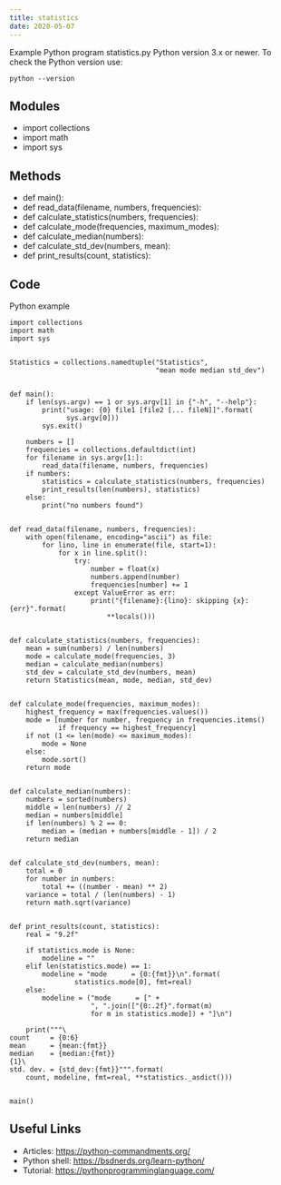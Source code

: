 ```yaml
---
title: statistics
date: 2020-05-07
---
```

Example Python program statistics.py
Python version 3.x or newer.
To check the Python version use:

    python --version

## Modules

* import collections
* import math
* import sys

## Methods

* def main():
* def read_data(filename, numbers, frequencies):
* def calculate_statistics(numbers, frequencies):
* def calculate_mode(frequencies, maximum_modes):
* def calculate_median(numbers):
* def calculate_std_dev(numbers, mean):
* def print_results(count, statistics):

## Code

Python example

    import collections
    import math
    import sys
    
    
    Statistics = collections.namedtuple("Statistics",
                                        "mean mode median std_dev")
    
    
    def main():
        if len(sys.argv) == 1 or sys.argv[1] in {"-h", "--help"}:
            print("usage: {0} file1 [file2 [... fileN]]".format(
                  sys.argv[0]))
            sys.exit()
    
        numbers = []
        frequencies = collections.defaultdict(int)
        for filename in sys.argv[1:]:
            read_data(filename, numbers, frequencies)
        if numbers:
            statistics = calculate_statistics(numbers, frequencies)
            print_results(len(numbers), statistics)
        else:
            print("no numbers found")
    
    
    def read_data(filename, numbers, frequencies):
        with open(filename, encoding="ascii") as file:
            for lino, line in enumerate(file, start=1):
                for x in line.split():
                    try:
                        number = float(x)
                        numbers.append(number)
                        frequencies[number] += 1
                    except ValueError as err:
                        print("{filename}:{lino}: skipping {x}: {err}".format(
                            **locals()))
    
    
    def calculate_statistics(numbers, frequencies):
        mean = sum(numbers) / len(numbers)
        mode = calculate_mode(frequencies, 3)
        median = calculate_median(numbers)
        std_dev = calculate_std_dev(numbers, mean)
        return Statistics(mean, mode, median, std_dev)
    
    
    def calculate_mode(frequencies, maximum_modes):
        highest_frequency = max(frequencies.values())
        mode = [number for number, frequency in frequencies.items()
                if frequency == highest_frequency]
        if not (1 <= len(mode) <= maximum_modes):
            mode = None
        else:
            mode.sort()
        return mode
    
    
    def calculate_median(numbers):
        numbers = sorted(numbers)
        middle = len(numbers) // 2
        median = numbers[middle]
        if len(numbers) % 2 == 0:
            median = (median + numbers[middle - 1]) / 2
        return median
    
    
    def calculate_std_dev(numbers, mean):
        total = 0
        for number in numbers:
            total += ((number - mean) ** 2)
        variance = total / (len(numbers) - 1)
        return math.sqrt(variance)
    
    
    def print_results(count, statistics):
        real = "9.2f"
    
        if statistics.mode is None:
            modeline = ""
        elif len(statistics.mode) == 1:
            modeline = "mode      = {0:{fmt}}\n".format(
                    statistics.mode[0], fmt=real)
        else:
            modeline = ("mode      = [" +
                        ", ".join(["{0:.2f}".format(m)
                        for m in statistics.mode]) + "]\n")
    
        print("""\
    count     = {0:6}
    mean      = {mean:{fmt}}
    median    = {median:{fmt}}
    {1}\
    std. dev. = {std_dev:{fmt}}""".format(
        count, modeline, fmt=real, **statistics._asdict()))
    
    
    main()
    

## Useful Links

- Articles: https://python-commandments.org/
- Python shell: https://bsdnerds.org/learn-python/
- Tutorial: https://pythonprogramminglanguage.com/

